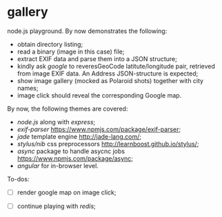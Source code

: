 # gallery
node.js playground. By now demonstrates the following:
* obtain directory listing;
* read a binary (image in this case) file;
* extract EXIF data and parse them into a JSON structure;
* kindly ask *google* to reveresGeoCode latitute/longitude pair, retrieved from image EXIF data. An Address JSON-structure is expected;
* show image gallery (mocked as Polaroid shots) together with city names;
* image click should reveal the corresponding Google map.

By now, the following themes are covered:
- _node.js_ along with _express_;
- _exif-parser_ https://www.npmjs.com/package/exif-parser;
- _jade_ template engine http://jade-lang.com/;
- _stylus/nib_ css preprocessors http://learnboost.github.io/stylus/;
- _async_ package to handle asycnc jobs https://www.npmjs.com/package/async;
- _angular_ for in-browser level.

To-dos:
- [ ] render google map on image click;
- [ ] continue playing with _redis_;

